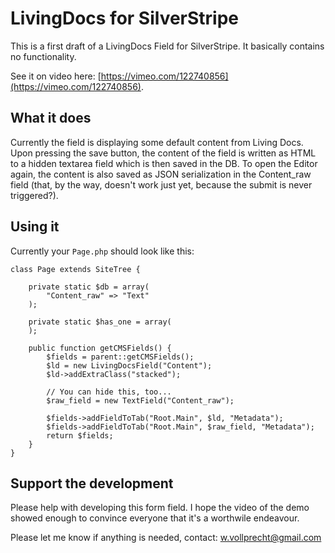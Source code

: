 # LivingDocs for SilverStripe

This is a first draft of a LivingDocs Field for SilverStripe. It basically contains no functionality.

See it on video here: [https://vimeo.com/122740856](https://vimeo.com/122740856).

## What it does

Currently the field is displaying some default content from Living Docs. Upon pressing the save button, 
the content of the field is written as HTML to a hidden textarea field which is then saved in the DB.
To open the Editor again, the content is also saved as JSON serialization in the Content_raw field (that, by the way, doesn't work just yet, because the submit is never triggered?).

## Using it

Currently your `Page.php` should look like this:

```
class Page extends SiteTree {

	private static $db = array(
		"Content_raw" => "Text"
	);

	private static $has_one = array(
	);

	public function getCMSFields() {
		$fields = parent::getCMSFields();
		$ld = new LivingDocsField("Content");
		$ld->addExtraClass("stacked");
		
		// You can hide this, too...
		$raw_field = new TextField("Content_raw");
		
		$fields->addFieldToTab("Root.Main", $ld, "Metadata");
		$fields->addFieldToTab("Root.Main", $raw_field, "Metadata");
		return $fields;
	}
}
```

## Support the development

Please help with developing this form field. I hope the video of the demo showed enough to
convince everyone that it's a worthwile endeavour. 

Please let me know if anything is needed, contact: w.vollprecht@gmail.com
